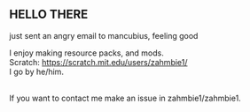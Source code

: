 ## HELLO THERE
just sent an angry email to mancubius, feeling good

I enjoy making resource packs, and mods.<br>
Scratch: https://scratch.mit.edu/users/zahmbie1/ <br>
I go by he/him. <br> <br>

If you want to contact me make an issue in zahmbie1/zahmbie1.
